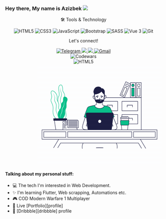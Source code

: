 ### Hey there, My name is Azizbek <img src="https://media.giphy.com/media/hvRJCLFzcasrR4ia7z/giphy.gif" width="25px">

<div align="center">
  <p align="center">🛠 Tools & Technology</p>
  
  <img alt="HTML5" src="https://img.shields.io/badge/html5-%23E34F26.svg?style=for-the-badge&logo=html5&logoColor=white"/>
  <img alt="CSS3" src="https://img.shields.io/badge/css3-%231572B6.svg?style=for-the-badge&logo=css3&logoColor=white"/>
  <img alt="JavaScript" src="https://img.shields.io/badge/javascript-%23323330.svg?style=for-the-badge&logo=javascript&logoColor=%23F7DF1E"/>
  <img alt="Bootstrap" src="https://img.shields.io/badge/bootstrap-%23563D7C.svg?style=for-the-badge&logo=bootstrap&logoColor=white"/>
  <img alt="SASS" src="https://img.shields.io/badge/SASS-hotpink.svg?style=for-the-badge&logo=SASS&logoColor=white"/>
  <img alt="Vue 3" src="https://img.shields.io/badge/Vue 3-35495E?style=for-the-badge&logo=vuedotjs&logoColor=4FC08D"/>
  <img alt="Git" src="https://img.shields.io/badge/Git-F05032?style=for-the-badge&logo=git&logoColor=white"/>
</div>

<div align="center">
  <p align="center">Let's connect!</p>
  <a href="#">
    <img alt="Telegram" src="https://img.shields.io/badge/Telegram-2CA5E0?style=for-the-badge&logo=telegram&logoColor=white" />
  </a>
  <a href="https://www.linkedin.com/in/mhmzdev/">
    <img src="https://img.shields.io/badge/linkedin-%230077B5.svg?&style=for-the-badge&logo=linkedin&logoColor=white" />
  </a>
  <a href="#">
    <img src="https://img.shields.io/badge/%3CServer%3E-%237289DA.svg?style=for-the-badge&logo=discord&logoColor=white" />
  </a>
  <a href="#">
    <img alt="Gmail" src="https://img.shields.io/badge/Gmail-D14836?style=for-the-badge&logo=gmail&logoColor=white" />
  </a>
</div>

<div align="center">
  <img alt="Codewars" src="https://www.codewars.com/users/Azizbek98/badges/large"/>
</div>
<div align="center">
  <img alt="HTML5" src="https://github-readme-stats.vercel.app/api?username=azizbek98&theme=gotham"/>
</div>

<div align="right">
  <img alt="Programmer" src="programmer.gif" width="400" height="320" />
</div>

#### Talking about my personal stuff:

- 💻 The tech I'm interested in Web Development.
- ✨ I'm learning Flutter, Web scrapping, Automations etc.
- 🎮 COD Modern Warfare 1 Multiplayer
- 📄 Live [Portfolio][profile]
- 🎨 [Dribbble][dribbble] profile

<!--
**Azizbek98/Azizbek98** is a ✨ _special_ ✨ repository because its `README.md` (this file) appears on your GitHub profile.

Here are some ideas to get you started:

- 🔭 I’m currently working on ...
- 🌱 I’m currently learning ...
- 👯 I’m looking to collaborate on ...
- 🤔 I’m looking for help with ...
- 💬 Ask me about ...
- 📫 How to reach me: ...
- 😄 Pronouns: ...
- ⚡ Fun fact: ...
-->
